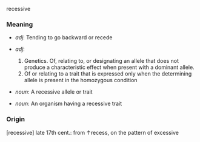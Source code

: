 recessive
### Meaning
+ _adj_: Tending to go backward or recede
+ _adj_:
   1. Genetics. Of, relating to, or designating an allele that does not produce a characteristic effect when present with a dominant allele.
   2. Of or relating to a trait that is expressed only when the determining allele is present in the homozygous condition

+ _noun_: A recessive allele or trait
+ _noun_: An organism having a recessive trait

### Origin

[recessive] late 17th cent.: from ↑recess, on the pattern of excessive
